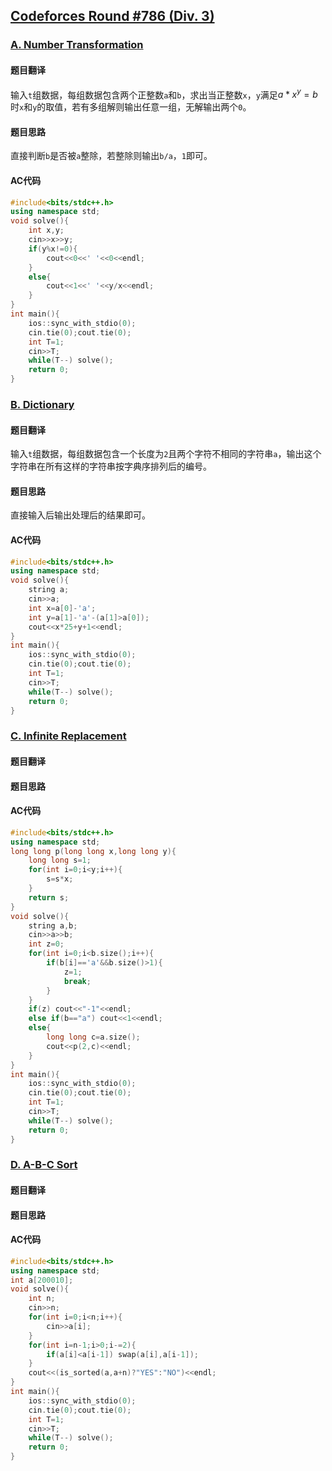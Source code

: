 ## [Codeforces Round #786 (Div. 3)](https://codeforces.com/contest/1674)
### [A. Number Transformation](https://codeforces.com/contest/1674/problem/A)
#### 题目翻译
输入`t`组数据，每组数据包含两个正整数`a`和`b`，求出当正整数`x`，`y`满足$a*x^y=b$时`x`和`y`的取值，若有多组解则输出任意一组，无解输出两个`0`。
#### 题目思路
直接判断`b`是否被`a`整除，若整除则输出`b/a`，`1`即可。
#### AC代码
```cpp
#include<bits/stdc++.h>
using namespace std;
void solve(){
    int x,y;
    cin>>x>>y;
    if(y%x!=0){
        cout<<0<<' '<<0<<endl;
    }
    else{
        cout<<1<<' '<<y/x<<endl;
    }
}
int main(){
    ios::sync_with_stdio(0);
    cin.tie(0);cout.tie(0);
    int T=1;
    cin>>T;
    while(T--) solve();
    return 0;
}
```
### [B. Dictionary](https://codeforces.com/contest/1674/problem/B)
#### 题目翻译
输入`t`组数据，每组数据包含一个长度为`2`且两个字符不相同的字符串`a`，输出这个字符串在所有这样的字符串按字典序排列后的编号。
#### 题目思路
直接输入后输出处理后的结果即可。
#### AC代码
```cpp
#include<bits/stdc++.h>
using namespace std;
void solve(){
    string a;
    cin>>a;
    int x=a[0]-'a';
    int y=a[1]-'a'-(a[1]>a[0]);
    cout<<x*25+y+1<<endl;
}
int main(){
    ios::sync_with_stdio(0);
    cin.tie(0);cout.tie(0);
    int T=1;
    cin>>T;
    while(T--) solve();
    return 0;
}
```
### [C. Infinite Replacement](https://codeforces.com/contest/1674/problem/C)
#### 题目翻译
#### 题目思路
#### AC代码
```cpp
#include<bits/stdc++.h>
using namespace std;
long long p(long long x,long long y){
    long long s=1;
    for(int i=0;i<y;i++){
        s=s*x;
    }
    return s;
}
void solve(){
    string a,b;
    cin>>a>>b;
    int z=0;
    for(int i=0;i<b.size();i++){
        if(b[i]=='a'&&b.size()>1){
            z=1;
            break;
        }
    }
    if(z) cout<<"-1"<<endl;
    else if(b=="a") cout<<1<<endl;
    else{
        long long c=a.size();
        cout<<p(2,c)<<endl;
    }
}
int main(){
    ios::sync_with_stdio(0);
    cin.tie(0);cout.tie(0);
    int T=1;
    cin>>T;
    while(T--) solve();
    return 0;
}
```
### [D. A-B-C Sort](https://codeforces.com/contest/1674/problem/D)
#### 题目翻译
#### 题目思路
#### AC代码
```cpp
#include<bits/stdc++.h>
using namespace std;
int a[200010];
void solve(){
    int n;
    cin>>n;
    for(int i=0;i<n;i++){
        cin>>a[i];
    }
    for(int i=n-1;i>0;i-=2){
        if(a[i]<a[i-1]) swap(a[i],a[i-1]);
    }
    cout<<(is_sorted(a,a+n)?"YES":"NO")<<endl;
}
int main(){
    ios::sync_with_stdio(0);
    cin.tie(0);cout.tie(0);
    int T=1;
    cin>>T;
    while(T--) solve();
    return 0;
}
```
